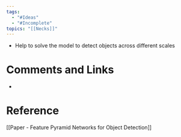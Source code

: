 ```yaml
---
tags:
  - "#Ideas"
  - "#Incomplete"
topics: "[[Necks]]"
---
```

- Help to solve the model to detect objects across different scales

# Comments and Links
- 
# Reference
[[Paper - Feature Pyramid Networks for Object Detection]]